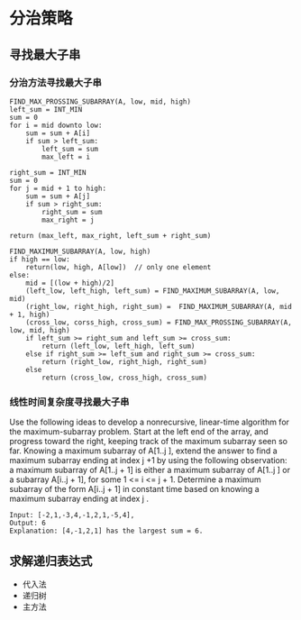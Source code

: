 # 分治策略

## 寻找最大子串

### 分治方法寻找最大子串

```Fake
FIND_MAX_PROSSING_SUBARRAY(A, low, mid, high)
left_sum = INT_MIN
sum = 0
for i = mid downto low:
    sum = sum + A[i]
    if sum > left_sum:
        left_sum = sum
        max_left = i

right_sum = INT_MIN
sum = 0
for j = mid + 1 to high:
    sum = sum + A[j]
    if sum > right_sum:
        right_sum = sum
        max_right = j

return (max_left, max_right, left_sum + right_sum)

FIND_MAXIMUM_SUBARRAY(A, low, high)
if high == low:
    return(low, high, A[low])  // only one element
else:
    mid = [(low + high)/2]
    (left_low, left_high, left_sum) = FIND_MAXIMUM_SUBARRAY(A, low, mid)
    (right_low, right_high, right_sum) =  FIND_MAXIMUM_SUBARRAY(A, mid + 1, high)
    (cross_low, corss_high, cross_sum) = FIND_MAX_PROSSING_SUBARRAY(A, low, mid, high)
    if left_sum >= right_sum and left_sum >= cross_sum:
        return (left_low, left_high, left_sum)
    else if right_sum >= left_sum and right_sum >= cross_sum:
        return (right_low, right_high, right_sum)
    else
        return (cross_low, cross_high, cross_sum)
```

### 线性时间复杂度寻找最大子串

Use the following ideas to develop a nonrecursive, linear-time algorithm for the maximum-subarray problem. Start at the left end of the array, and progress toward the right, keeping track of the maximum subarray seen so far. Knowing a maximum subarray of A[1..j ], extend the answer to find a maximum subarray ending at index j +1 by using the following observation: a maximum subarray of A[1..j + 1] is either a maximum subarray of A[1..j ] or a subarray A[i..j + 1], for some 1 <= i <= j + 1. Determine a maximum subarray of the form A[i..j + 1] in constant time based on knowing a maximum subarray ending at index j .

```PLAIN
Input: [-2,1,-3,4,-1,2,1,-5,4],
Output: 6
Explanation: [4,-1,2,1] has the largest sum = 6.
```

## 求解递归表达式

* 代入法
* 递归树
* 主方法
